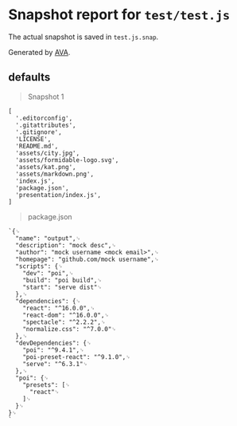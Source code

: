 # Snapshot report for `test/test.js`

The actual snapshot is saved in `test.js.snap`.

Generated by [AVA](https://ava.li).

## defaults

> Snapshot 1

    [
      '.editorconfig',
      '.gitattributes',
      '.gitignore',
      'LICENSE',
      'README.md',
      'assets/city.jpg',
      'assets/formidable-logo.svg',
      'assets/kat.png',
      'assets/markdown.png',
      'index.js',
      'package.json',
      'presentation/index.js',
    ]

> package.json

    `{␊
      "name": "output",␊
      "description": "mock desc",␊
      "author": "mock username <mock email>",␊
      "homepage": "github.com/mock username",␊
      "scripts": {␊
        "dev": "poi",␊
        "build": "poi build",␊
        "start": "serve dist"␊
      },␊
      "dependencies": {␊
        "react": "^16.0.0",␊
        "react-dom": "^16.0.0",␊
        "spectacle": "^2.2.2",␊
        "normalize.css": "^7.0.0"␊
      },␊
      "devDependencies": {␊
        "poi": "^9.4.1",␊
        "poi-preset-react": "^9.1.0",␊
        "serve": "^6.3.1"␊
      },␊
      "poi": {␊
        "presets": [␊
          "react"␊
        ]␊
      }␊
    }␊
    `
